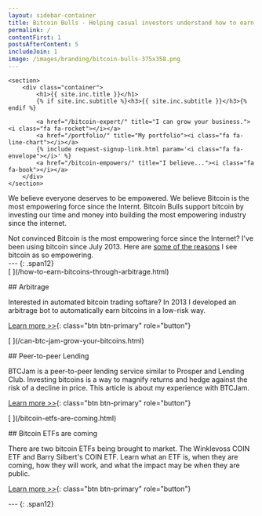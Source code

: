 ```yaml
---
layout: sidebar-container
title: Bitcoin Bulls - Helping casual investors understand how to earn bitcoins.
permalink: /
contentFirst: 1
postsAfterContent: 5
includeJoin: 1
image: /images/branding/bitcoin-bulls-375x358.png
---
```


<div class="blog-cover" style="background-image:url({{ page.image }});">
    
    <section>
        <div class="container">
            <h1>{{ site.inc.title }}</h1>
            {% if site.inc.subtitle %}<h3>{{ site.inc.subtitle }}</h3>{% endif %}

            <a href="/bitcoin-expert/" title="I can grow your business."><i class="fa fa-rocket"></i></a>
            <a href="/portfolio/" title="My portfolio"><i class="fa fa-line-chart"></i></a>
            {% include request-signup-link.html param='<i class="fa fa-envelope"></i>' %} 
            <a href="/bitcoin-empowers/" title="I believe..."><i class="fa fa-book"></i></a>
        </div>
    </section>
</div>

<article class="container">

<div>
	<p>We believe everyone deserves to be empowered. We believe Bitcoin is the most empowering force since the Internt. Bitcoin Bulls support bitcoin by investing our time and money into building the most empowering industry since the internet.</p>
	Not convinced Bitcoin is the most empowering force since the Internet? I've been using bitcoin since July 2013. Here are <a href="/bitcoin-empowers/">some of the reasons</a> I see bitcoin as so empowering.
</div>

<div class='row' markdown="1">
---
{: .span12}
</div>

<div class="row">
    <div class="col-lg-4 fillable" markdown="1">
[<span class="link_fill"> </span>](/how-to-earn-bitcoins-through-arbitrage.html)

##<i class="fa fa-signal"></i> Arbitrage

Interested in automated bitcoin trading softare? In 2013 I developed an arbitrage bot to automatically earn bitcoins in a low-risk way.

[Learn more >>](/how-to-earn-bitcoins-through-arbitrage.html){: class="btn btn-primary" role="button"}
</div>

<div class="col-lg-4 fillable" markdown="1">
[<span class="link_fill"> </span>](/can-btc-jam-grow-your-bitcoins.html)

##<i class="fa fa-users"></i> Peer-to-peer Lending


BTCJam is a peer-to-peer lending service similar to Prosper and Lending Club. Investing bitcoins is a way to magnify returns and hedge against the risk of a decline in price. This article is about my experience with BTCJam.

[Learn more >>](/can-btc-jam-grow-your-bitcoins.html){: class="btn btn-primary" role="button"}
</div>

<div class="col-lg-4 fillable" markdown="1">
[<span class="link_fill"> </span>](/bitcoin-etfs-are-coming.html)

##<i class="fa fa-clock-o"></i> Bitcoin ETFs are coming

There are two bitcoin ETFs being brought to market. The Winklevoss COIN ETF and Barry Silbert's COIN ETF. Learn what an ETF is, when they are coming, how they will work, and what the impact may be when they are public.

[Learn more >>](/bitcoin-etfs-are-coming.html){: class="btn btn-primary" role="button"}
</div>
</div>

<div class='row' markdown="1">
---
{: .span12}
</div>
</article>